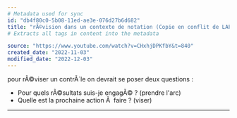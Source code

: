 ```yaml
---
# Metadata used for sync
id: "db4f80c0-5b08-11ed-ae3e-076d27b6d682"
title: "rÃ©vision dans un contexte de notation (Copie en conflit de LAPTOP-TINDR5I0 2022-11-15)"
# Extracts all tags in content into the metadata

source: "https://www.youtube.com/watch?v=CHxhjDPKfbY&t=840"
created_date: "2022-11-03"
modified_date: "2022-12-03"
---
```

pour rÃ©viser un contrÃ´le on devrait se poser deux questions :
- Pour quels rÃ©sultats suis-je engagÃ© ? (prendre l'arc)
- Quelle est la prochaine action Ã  faire ? (viser)

---
